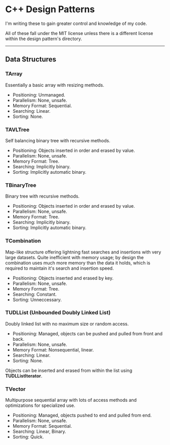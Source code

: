 # C++ Design Patterns

I'm writing these to gain greater control and knowledge of my code.

All of these fall under the MIT license unless there is a different license within the design pattern's directory.

---
## Data Structures

### TArray
Essentially a basic array with resizing methods.

- Positioning: Unmanaged.
- Parallelism: None, unsafe.
- Memory Format: Sequential.
- Searching: Linear.
- Sorting: None.

### TAVLTree
Self balancing binary tree with recursive methods.

- Positioning: Objects inserted in order and erased by value.
- Parallelism: None, unsafe.
- Memory Format: Tree.
- Searching: Implicitly binary.
- Sorting: Implicitly automatic binary.

### TBinaryTree
Binary tree with recursive methods.

- Positioning: Objects inserted in order and erased by value.
- Parallelism: None, unsafe.
- Memory Format: Tree.
- Searching: Implicitly binary.
- Sorting: Implicitly automatic binary.

### TCombination
Map-like structure offering lightning fast searches and insertions with very large datasets. Quite inefficient with memory usage; by design the combination uses much more memory than the data it holds, which is required to maintain it's search and insertion speed.

- Positioning: Objects inserted and erased by key.
- Parallelism: None, unsafe.
- Memory Format: Tree.
- Searching: Constant.
- Sorting: Unneccessary.

### TUDLList (Unbounded Doubly Linked List)
Doubly linked list with no maximum size or random access.

- Positioning: Managed, objects can be pushed and pulled from front and back.
- Parallelism: None, unsafe.
- Memory Format: Nonsequential, linear.
- Searching: Linear.
- Sorting: None.

Objects can be inserted and erased from within the list using **TUDLListIterator**.

### TVector
Multipurpose sequential array with lots of access methods and optimizations for specialized use.

- Positioning: Managed, objects pushed to end and pulled from end.
- Parallelism: None, unsafe.
- Memory Format: Sequential.
- Searching: Linear, Binary.
- Sorting: Quick.
